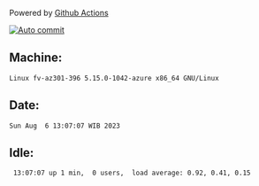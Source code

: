 Powered by [Github Actions](https://github.com/features/actions)

[![Auto commit](https://github.com/hiage/workstation/workflows/Auto%20commit/badge.svg)](https://github.com/hiage/workstation/actions?query=workflow%3A%22Auto+commit%22)

## Machine:
```
Linux fv-az301-396 5.15.0-1042-azure x86_64 GNU/Linux
```
## Date:
```
Sun Aug  6 13:07:07 WIB 2023
```
## Idle:
```
 13:07:07 up 1 min,  0 users,  load average: 0.92, 0.41, 0.15
```
